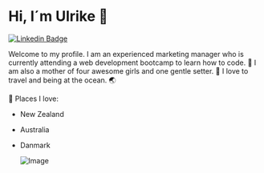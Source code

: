 # Hi, I´m Ulrike 👋

[![Linkedin Badge](https://img.shields.io/badge/-uwochnig-blue?style=flat&logo=Linkedin&logoColor=white&link=https://www.linkedin.com/in/ulrike-wochnig/)](https://www.linkedin.com/in/ulrike-wochnig/)

Welcome to my profile. I am an experienced marketing manager who is currently attending a web development bootcamp to learn how to code. :penguin: I am also a mother of four awesome girls and one gentle setter. :dog: I love to travel and being at the ocean. :earth_asia:

💚 Places I love:
- New Zealand
- Australia
- Danmark

 	![Image](https://images.unsplash.com/photo-1507525428034-b723cf961d3e?ixlib=rb-4.0.3&ixid=MnwxMjA3fDB8MHxwaG90by1wYWdlfHx8fGVufDB8fHx8&auto=format&fit=crop&w=1746&q=80)
